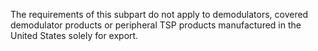 The requirements of this subpart do not apply to demodulators, covered demodulator products or peripheral TSP products manufactured in the United States solely for export.

